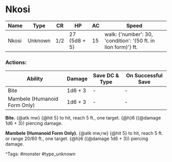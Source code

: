 # Nkosi

| Name | Type | CR | HP | AC | Speed |
|------|------|----|----|----|-------|
| Nkosi | Unknown | 1/2 | 27 (5d8 + 5) | 15 | walk: {'number': 30, 'condition': '(50 ft. in lion form)'} ft. |

### Actions:

| Ability | Damage | Save DC & Type | On Successful Save |
|---------|--------|----------------|--------------------|
| Bite | 1d6 + 3 | - | - |
| Mambele (Humanoid Form Only) | 1d6 + 3 | - | - |


**Bite.** {@atk mw} {@hit 5} to hit, reach 5 ft., one target. {@h}6 ({@damage 1d6 + 3}) piercing damage.

**Mambele (Humanoid Form Only).** {@atk mw,rw} {@hit 5} to hit, reach 5 ft. or range 20/60 ft., one target. {@h}6 ({@damage 1d6 + 3}) piercing damage.

^Tags: #monster #type_unknown